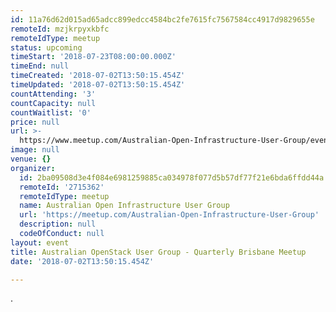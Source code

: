 ```yaml
---
id: 11a76d62d015ad65adcc899edcc4584bc2fe7615fc7567584cc4917d9829655e
remoteId: mzjkrpyxkbfc
remoteIdType: meetup
status: upcoming
timeStart: '2018-07-23T08:00:00.000Z'
timeEnd: null
timeCreated: '2018-07-02T13:50:15.454Z'
timeUpdated: '2018-07-02T13:50:15.454Z'
countAttending: '3'
countCapacity: null
countWaitlist: '0'
price: null
url: >-
  https://www.meetup.com/Australian-Open-Infrastructure-User-Group/events/252213842/
image: null
venue: {}
organizer:
  id: 2ba09508d3e4f084e6981259885ca034978f077d5b57df77f21e6bda6ffdd44a
  remoteId: '2715362'
  remoteIdType: meetup
  name: Australian Open Infrastructure User Group
  url: 'https://meetup.com/Australian-Open-Infrastructure-User-Group'
  description: null
  codeOfConduct: null
layout: event
title: Australian OpenStack User Group - Quarterly Brisbane Meetup
date: '2018-07-02T13:50:15.454Z'

---
```

<p>.</p>
